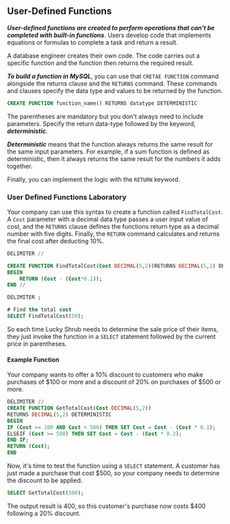 ## **User-Defined Functions**

***User-defined functions are created to perform operations that can't be completed with built-in functions***. Users develop code that implements equations or formulas to complete a task and return a result.

A database engineer creates their own code. The code carries out a specific function and the function then returns the required result.

***To build a function in MySQL***, you can use that `CRETAE FUNCTION` command alongside the returns clause and the `RETURNS` command. These commands and clauses specify the data type and values to be returned by the function.

```sql
CREATE FUNCTION function_name() RETURNS datatype DETERMINISTIC
```

The parentheses are mandatory but you don't always need to include parameters. Specify the return data-type followed by the keyword, ***deterministic***.

***Deterministic*** means that the function always returns the same result for the same input parameters. For example, if a sum function is defined as deterministic, then it always returns the same result for the numbers it adds together.

Finally, you can implement the logic with the `RETURN` keyword.

### **User Defined Functions Laboratory**

Your company can use this syntax to create a function called `FindTotalCost`. A `Cost` parameter with a decimal data type passes a user input value of cost, and the `RETURNS` clause defines the functions return type as a decimal number with five digits. Finally, the `RETURN` command calculates and returns the final cost after deducting 10%.

```sql
DELIMITER //

CREATE FUNCTION FindTotalCost(Cost DECIMAL(5,2))RETURNS DECIMAL(5,2) DETERMINISTIC
BEGIN
    RETURN (Cost - (Cost*0.1));
END //

DELIMITER ;

# Find the total cost
SELECT FindTotalCost(50);
```

So each time Lucky Shrub needs to determine the sale price of their items, they just invoke the function in a `SELECT` statement followed by the current price in parentheses.

#### **Example Function**

Your company wants to offer a 10% discount to customers who make purchases of $100 or more and a discount of 20% on purchases of $500 or more.

```sql
DELIMITER //
CREATE FUNCTION GetTotalCost(Cost DECIMAL(5,2))
RETURNS DECIMAL(5,2) DETERMINISTIC
BEGIN
IF (Cost >= 100 AND Cost < 500) THEN SET Cost = Cost - (Cost * 0.1);
ELSEIF (Cost >= 500) THEN SET Cost = Cost - (Cost * 0.2);
END IF;
RETURN (Cost);
END
```

Now, it's time to test the function using a `SELECT` statement. A customer has just made a purchase that cost $500, so your company needs to determine the discount to be applied.

```sql
SELECT GetTotalCost(500);
```

The output result is 400, so this customer's purchase now costs $400 following a 20% discount.
